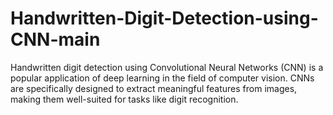 # Handwritten-Digit-Detection-using-CNN-main
Handwritten digit detection using Convolutional Neural Networks (CNN) is a popular application of deep learning in the field of computer vision. CNNs are specifically designed to extract meaningful features from images, making them well-suited for tasks like digit recognition.

